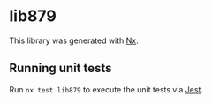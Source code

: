 # lib879

This library was generated with [Nx](https://nx.dev).

## Running unit tests

Run `nx test lib879` to execute the unit tests via [Jest](https://jestjs.io).
